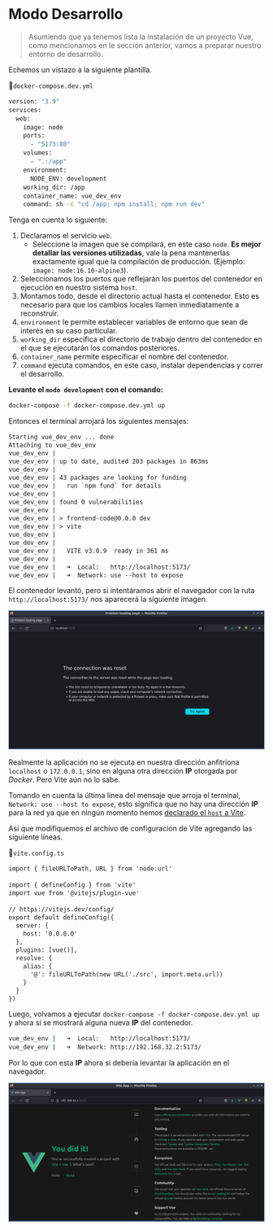 # Modo Desarrollo

>Asumiendo que ya tenemos lista la instalación de un proyecto Vue, como mencionamos en le sección anterior, vamos a preparar nuestro entorno de desarrollo.

Echemos un vistazo a la siguiente plantilla.

📃`docker-compose.dev.yml`
```sh
version: "3.9"
services:
  web:    
    image: node
    ports:
      - "5173:80"
    volumes:
      - ".:/app"
    environment:
      NODE_ENV: development
    working_dir: /app
    container_name: vue_dev_env
    command: sh -c "cd /app; npm install; npm run dev"
```

Tenga en cuenta lo siguiente:

1. Declaramos el servicio `web`.
    - Seleccione la imagen que se compilará, en este caso `node`. **Es mejor detallar las versiones utilizadas**, vale la pena mantenerlas exactamente igual que la compilación de producción. (Ejemplo: `image: node:16.10-alpine3`).
2. Seleccionamos los puertos que reflejarán los puertos del contenedor en ejecución en nuestro sistema `host`.
3. Montamos todo, desde el directorio actual hasta el contenedor. Esto es necesario para que los cambios locales llamen inmediatamente a reconstruir.
4. `environment` le permite establecer variables de entorno que sean de interés en su caso particular.
5. `working_dir` especifica el directorio de trabajo dentro del contenedor en el que se ejecutarán los comandos posteriores.
6. `container_name` permite específicar el nombre del contenedor.
7. `command` ejecuta comandos, en este caso, instalar dependencias y correr el desarrollo.

**Levante el `modo development` con el comando:**

```sh
docker-compose -f docker-compose.dev.yml up
```

Entonces el terminal arrojará los siguientes mensajes:

```
Starting vue_dev_env ... done
Attaching to vue_dev_env
vue_dev_env | 
vue_dev_env | up to date, audited 203 packages in 863ms
vue_dev_env | 
vue_dev_env | 43 packages are looking for funding
vue_dev_env |   run `npm fund` for details
vue_dev_env | 
vue_dev_env | found 0 vulnerabilities
vue_dev_env | 
vue_dev_env | > frontend-code@0.0.0 dev
vue_dev_env | > vite
vue_dev_env | 
vue_dev_env | 
vue_dev_env |   VITE v3.0.9  ready in 361 ms
vue_dev_env | 
vue_dev_env |   ➜  Local:   http://localhost:5173/
vue_dev_env |   ➜  Network: use --host to expose
```

El contenedor levantó, pero si intentáramos abrir el navegador con la ruta `http://localhost:5173/` nos aparecerá la siguiente imagen.

![mode-develop](./img/mode-develop1.jpg)

Realmente la aplicación no se ejecuta en nuestra dirección anfitriona `localhost` o `172.0.0.1`, sino en alguna otra dirección **IP** otorgada por _Docker_. Pero Vite aún no lo sabe.

Tomando en cuenta la última línea del mensaje que arroja el terminal, `Network: use --host to expose`, esto significa que no hay una dirección **IP** para la red ya que en ningún momento hemos [declarado el `host` a Vite](https://vitejs.dev/config/server-options.html).

Así que modifiquemos el archivo de configuración de Vite agregando las siguiente líneas.

📃`vite.config.ts`
```ts{8,9,10}
import { fileURLToPath, URL } from 'node:url'

import { defineConfig } from 'vite'
import vue from '@vitejs/plugin-vue'

// https://vitejs.dev/config/
export default defineConfig({
  server: { 
    host: '0.0.0.0'
  }, 
  plugins: [vue()],
  resolve: {
    alias: {
      '@': fileURLToPath(new URL('./src', import.meta.url))
    }
  }
})
```

Luego, volvamos a ejecutar `docker-compose -f docker-compose.dev.yml up` y ahora sí se mostrará alguna nueva **IP** del contenedor.

```sh
vue_dev_env |   ➜  Local:   http://localhost:5173/
vue_dev_env |   ➜  Network: http://192.168.32.2:5173/
```

Por lo que con esta **IP** ahora si debería levantar la aplicación en el navegador.

![mode-develop](./img/mode-develop2.jpg)
